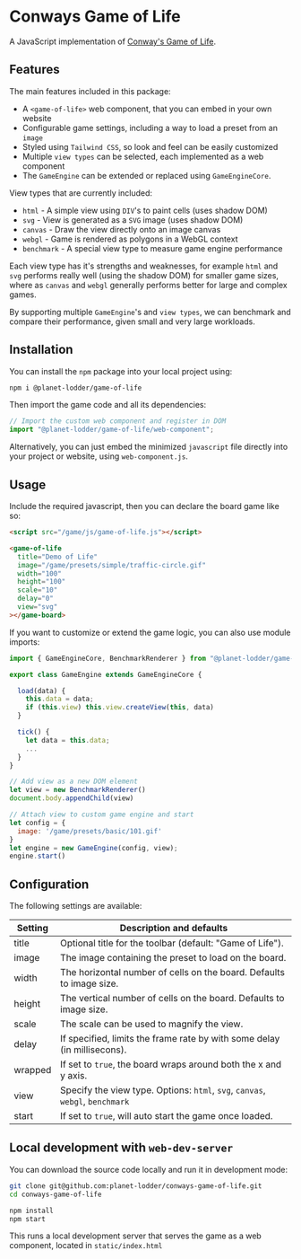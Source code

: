 # Conways Game of Life

A JavaScript implementation of [Conway's Game of Life](https://en.wikipedia.org/wiki/Conway%27s_Game_of_Life).

## Features

The main features included in this package:

- A `<game-of-life>` web component, that you can embed in your own website
- Configurable game settings, including a way to load a preset from an `image`
- Styled using `Tailwind CSS`, so look and feel can be easily customized
- Multiple `view types` can be selected, each implemented as a web component
- The `GameEngine` can be extended or replaced using `GameEngineCore`.

View types that are currently included:

- `html` - A simple view using `DIV`'s to paint cells (uses shadow DOM)
- `svg` - View is generated as a `SVG` image (uses shadow DOM)
- `canvas` - Draw the view directly onto an image canvas
- `webgl` - Game is rendered as polygons in a WebGL context
- `benchmark` - A special view type to measure game engine performance

Each view type has it's strengths and weaknesses, for example `html` and `svg`
performs really well (using the shadow DOM) for smaller game sizes, where as
`canvas` and `webgl` generally performs better for large and complex games.

By supporting multiple `GameEngine`'s and `view types`, we can benchmark
and compare their performance, given small and very large workloads.

## Installation

You can install the `npm` package into your local project using:

```bash
npm i @planet-lodder/game-of-life
```

Then import the game code and all its dependencies:

```javascript
// Import the custom web component and register in DOM
import "@planet-lodder/game-of-life/web-component";
```

Alternatively, you can just embed the minimized `javascript` file directly
into your project or website, using `web-component.js`.

## Usage

Include the required javascript, then you can declare the board game like so:

```html
<script src="/game/js/game-of-life.js"></script>

<game-of-life
  title="Demo of Life"
  image="/game/presets/simple/traffic-circle.gif"
  width="100"
  height="100"
  scale="10"
  delay="0"
  view="svg"
></game-board>
```

If you want to customize or extend the game logic, you can also use module imports:

```javascript
import { GameEngineCore, BenchmarkRenderer } from "@planet-lodder/game-of-life"

export class GameEngine extends GameEngineCore {

  load(data) {
    this.data = data;
    if (this.view) this.view.createView(this, data)
  }

  tick() {
    let data = this.data;
    ...
  }
}

// Add view as a new DOM element
let view = new BenchmarkRenderer()
document.body.appendChild(view)

// Attach view to custom game engine and start
let config = {
  image: '/game/presets/basic/101.gif'
}
let engine = new GameEngine(config, view);
engine.start()
```

## Configuration

The following settings are available:

| Setting | Description and defaults                                                      |
| ------- | ----------------------------------------------------------------------------- |
| title   | Optional title for the toolbar (default: "Game of Life").                     |
| image   | The image containing the preset to load on the board.                         |
| width   | The horizontal number of cells on the board. Defaults to image size.          |
| height  | The vertical number of cells on the board. Defaults to image size.            |
| scale   | The scale can be used to magnify the view.                                    |
| delay   | If specified, limits the frame rate by with some delay (in millisecons).      |
| wrapped | If set to `true`, the board wraps around both the x and y axis.               |
| view    | Specify the view type. Options: `html`, `svg`, `canvas`, `webgl`, `benchmark` |
| start   | If set to `true`, will auto start the game once loaded.                       |

## Local development with `web-dev-server`

You can download the source code locally and run it in development mode:

```bash
git clone git@github.com:planet-lodder/conways-game-of-life.git
cd conways-game-of-life

npm install
npm start
```

This runs a local development server that serves the game as a web component, located in `static/index.html`
